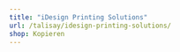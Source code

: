 ```yaml
---
title: "iDesign Printing Solutions"
url: /talisay/idesign-printing-solutions/
shop: Kopieren
---
```

